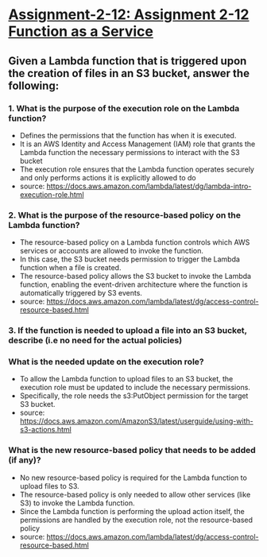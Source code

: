 # <ins> Assignment-2-12: Assignment 2-12 Function as a Service <ins>

## Given a Lambda function that is triggered upon the creation of files in an S3 bucket, answer the following:

### 1. What is the purpose of the execution role on the Lambda function?
- Defines the permissions that the function has when it is executed.
- It is an AWS Identity and Access Management (IAM) role that grants the Lambda function the necessary permissions to interact with the S3 bucket
- The execution role ensures that the Lambda function operates securely and only performs actions it is explicitly allowed to do
- source: https://docs.aws.amazon.com/lambda/latest/dg/lambda-intro-execution-role.html

### 2. What is the purpose of the resource-based policy on the Lambda function?
- The resource-based policy on a Lambda function controls which AWS services or accounts are allowed to invoke the function.
- In this case, the S3 bucket needs permission to trigger the Lambda function when a file is created.
- The resource-based policy allows the S3 bucket to invoke the Lambda function, enabling the event-driven architecture where the function is automatically triggered by S3 events.
- source: https://docs.aws.amazon.com/lambda/latest/dg/access-control-resource-based.html

### 3. If the function is needed to upload a file into an S3 bucket, describe (i.e no need for the actual policies)

### What is the needed update on the execution role?
- To allow the Lambda function to upload files to an S3 bucket, the execution role must be updated to include the necessary permissions.
- Specifically, the role needs the s3:PutObject permission for the target S3 bucket.
- source: https://docs.aws.amazon.com/AmazonS3/latest/userguide/using-with-s3-actions.html

### What is the new resource-based policy that needs to be added (if any)?
- No new resource-based policy is required for the Lambda function to upload files to S3.
- The resource-based policy is only needed to allow other services (like S3) to invoke the Lambda function.
- Since the Lambda function is performing the upload action itself, the permissions are handled by the execution role, not the resource-based policy
- source: https://docs.aws.amazon.com/lambda/latest/dg/access-control-resource-based.html
  
